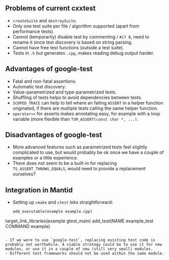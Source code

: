 ## Problems of current cxxtest

- `createSuite` and `destroySuite`.
- Only one test suite per file / algorithm supported (apart from performance tests).
- Cannot (temporarily) disable test by commenting / `#if 0`, need to rename it since test discovery is based on string parsing.
- Cannot have free test functions (outside a test suite).
- Tests in `.h` but generates `.cpp`, makes reading debug output harder.

## Advantages of google-test

- Fatal and non-fatal assertions.
- Automatic test discovery.
- Value-parametrized and type-parametrized tests.
- Shuffling of tests helps to avoid dependencies between tests.
- `SCOPED_TRACE` can help to tell where an failing `ASSERT` in a helper function originated, if there are multiple tests calling the same helper function.
- `operator<<` for asserts makes annotating easy, for example with a loop variable (more flexible than `TSM_ASSERT(const char *, ...)`.

## Disadvantages of google-test

- More advanced features such as parametrized tests feel slightly complicated to use, but would probably be ok once we have a couple of examples or a little experience.
- There does not seem to be a built-in for replacing `TS_ASSERT_THROWS_EQUALS`, would need to provide a replacement ourselves?

## Integration in Mantid

- Setting up `cmake` and `ctest` loks straightforward:
   ```
  add_executable(example example.cpp)
 target_link_libraries(example gtest_main)
  add_test(NAME example_test COMMAND example)
  ```

- If we were to use `google-test`, replacing existing test code is probably not worthwhile. A viable strategy could be to use it for new modules, or use it in a couple of new (still very small) modules.
- Different test frameworks should not be used within the same module.
